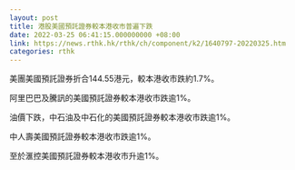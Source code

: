 ```yaml
---
layout: post
title: 港股美國預託證券較本港收市普遍下跌
date: 2022-03-25 06:41:15.000000000 +08:00
link: https://news.rthk.hk/rthk/ch/component/k2/1640797-20220325.htm
categories: rthk
---
```


美團美國預託證券折合144.55港元，較本港收市跌約1.7%。

阿里巴巴及騰訊的美國預託證券較本港收市跌逾1%。

油價下跌，中石油及中石化的美國預託證券較本港收市跌逾1%。

中人壽美國預託證券較本港收市跌逾1%。

至於滙控美國預託證券較本港收市升逾1%。
